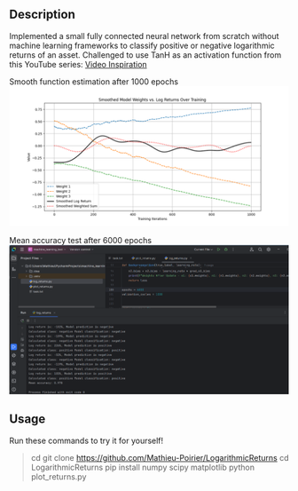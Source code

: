 ## Description

Implemented a small fully connected neural network from scratch without machine learning frameworks to classify positive or negative logarithmic returns of an asset.
Challenged to use TanH as an activation function from this YouTube series: [Video Inspiration](https://www.youtube.com/watch?v=Vx9uy_iAo-A&list=PLaXsBdJZLRmXC1uFWqh7l_q-468vq-tDq&index=6)

Smooth function estimation after 1000 epochs
![Figure displaying the function results](Figure_1.png)

Mean accuracy test after 6000 epochs
![Screenshot of IDE showing accuracy results after 6000 epochs](Live_test.PNG)

## Usage

Run these commands to try it for yourself!
> cd <your desired directory>
> git clone https://github.com/Mathieu-Poirier/LogarithmicReturns
> cd LogarithmicReturns
> pip install numpy scipy matplotlib
> python plot_returns.py
